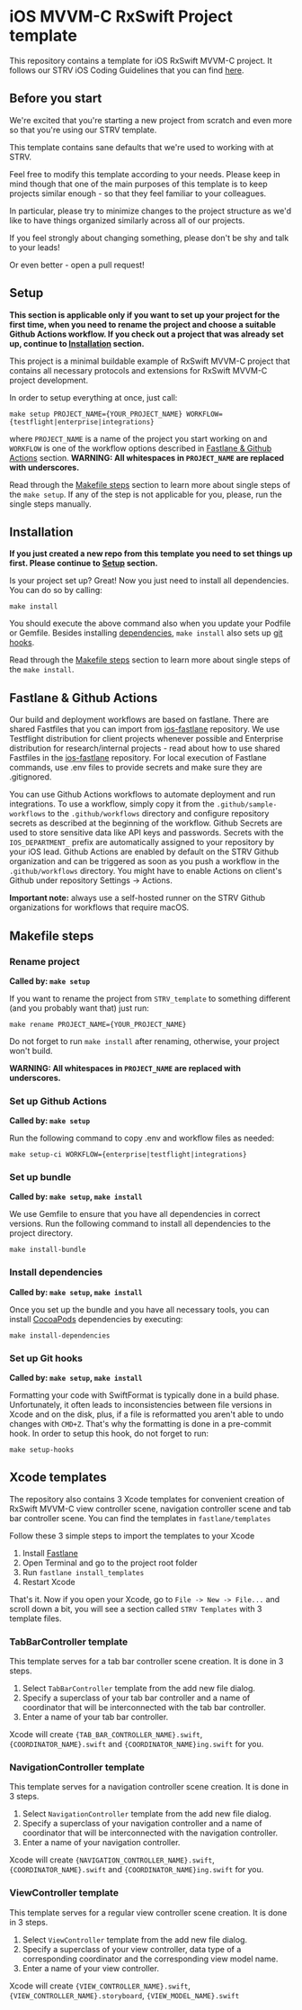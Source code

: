 # iOS MVVM-C RxSwift Project template

This repository contains a template for iOS RxSwift MVVM-C project. It follows our STRV iOS Coding Guidelines that you can find [here](https://github.com/strvcom/ios/wiki/iOS-Coding-Guidelines).

## Before you start

We're excited that you're starting a new project from scratch and even more so that you're using our STRV template.

This template contains sane defaults that we're used to working with at STRV.

Feel free to modify this template according to your needs. Please keep in mind though that one of the main purposes of this template is to keep projects similar enough - so that they feel familiar to your colleagues.

In particular, please try to minimize changes to the project structure as we'd like to have things organized similarly across all of our projects.

If you feel strongly about changing something, please don't be shy and talk to your leads!

Or even better - open a pull request!

## Setup

__This section is applicable only if you want to set up your project for the first time, when you need to rename the project and choose a suitable Github Actions workflow. If you check out a project that was already set up, continue to [Installation](#installation) section.__

This project is a minimal buildable example of RxSwift MVVM-C project that contains all necessary protocols and extensions for RxSwift MVVM-C project development.

In order to setup everything at once, just call:
```
make setup PROJECT_NAME={YOUR_PROJECT_NAME} WORKFLOW={testflight|enterprise|integrations}
```
where `PROJECT_NAME` is a name of the project you start working on and `WORKFLOW` is one of the workflow options described in [Fastlane & Github Actions](#fastlane-&-github-actions) section. __WARNING: All whitespaces in `PROJECT_NAME` are replaced with underscores.__

Read through the [Makefile steps](#makefile-steps) section to learn more about single steps of the `make setup`. If any of the step is not applicable for you, please, run the single steps manually.

## Installation

__If you just created a new repo from this template you need to set things up first. Please continue to [Setup](#setup) section.__

Is your project set up? Great! Now you just need to install all dependencies. You can do so by calling:
```
make install
```
You should execute the above command also when you update your Podfile or Gemfile. Besides installing [dependencies](#dependencies), `make install` also sets up [git hooks](#git-hooks).

Read through the [Makefile steps](#makefile-steps) section to learn more about single steps of the `make install`.

## Fastlane & Github Actions

Our build and deployment workflows are based on fastlane. There are shared Fastfiles that you can import from [ios-fastlane](https://github.com/strvcom/ios-fastlane) repository. We use Testflight distribution for client projects whenever possible and Enterprise distribution for research/internal projects - read about how to use shared Fastfiles in the [ios-fastlane](https://github.com/strvcom/ios-fastlane) repository. For local execution of Fastlane commands, use .env files to provide secrets and make sure they are .gitignored. 

You can use Github Actions workflows to automate deployment and run integrations. To use a workflow, simply copy it from the `.github/sample-workflows` to the `.github/workflows` directory and configure repository secrets as described at the beginning of the workflow. Github Secrets are used to store sensitive data like API keys and passwords. Secrets with the `IOS_DEPARTMENT_` prefix are automatically assigned to your repository by your iOS lead. Github Actions are enabled by default on the STRV Github organization and can be triggered as soon as you push a workflow in the `.github/workflows` directory. You might have to enable Actions on client's Github under repository Settings -> Actions.

**Important note:** always use a self-hosted runner on the STRV Github organizations for workflows that require macOS.

## Makefile steps

### Rename project

__Called by: `make setup`__

If you want to rename the project from `STRV_template` to something different (and you probably want that) just run:
```
make rename PROJECT_NAME={YOUR_PROJECT_NAME}
```
Do not forget to run `make install` after renaming, otherwise, your project won't build.

__WARNING: All whitespaces in `PROJECT_NAME` are replaced with underscores.__

### Set up Github Actions

__Called by: `make setup`__

Run the following command to copy .env and workflow files as needed:
```
make setup-ci WORKFLOW={enterprise|testflight|integrations}
```

### Set up bundle

__Called by: `make setup`, `make install`__

We use Gemfile to ensure that you have all dependencies in correct versions. Run the following command to install all dependencies to the project directory.
```
make install-bundle
```

### Install dependencies

__Called by: `make setup`, `make install`__

Once you set up the bundle and you have all necessary tools, you can install [CocoaPods](https://cocoapods.org) dependencies by executing:
```
make install-dependencies
```

### Set up Git hooks

__Called by: `make setup`, `make install`__

Formatting your code with SwiftFormat is typically done in a build phase. Unfortunately, it often leads to inconsistencies between file versions in Xcode and on the disk, plus, if a file is reformatted you aren't able to undo changes with `CMD+Z`. That's why the formatting is done in a pre-commit hook. In order to setup this hook, do not forget to run:
```
make setup-hooks
```

## Xcode templates

The repository also contains 3 Xcode templates for convenient creation of RxSwift MVVM-C view controller scene, navigation controller scene and tab bar controller scene. You can find the templates in `fastlane/templates`

Follow these 3 simple steps to import the templates to your Xcode
1. Install [Fastlane](https://github.com/fastlane/fastlane)
2. Open Terminal and go to the project root folder
3. Run `fastlane install_templates`
4. Restart Xcode

That's it. Now if you open your Xcode, go to `File -> New -> File...` and scroll down a bit, you will see a section called `STRV Templates` with 3 template files.

### TabBarController template

This template serves for a tab bar controller scene creation. It is done in 3 steps.

1. Select `TabBarController` template from the add new file dialog.
2. Specify a superclass of your tab bar controller and a name of coordinator that will be interconnected with the tab bar controller.
3. Enter a name of your tab bar controller.

Xcode will create `{TAB_BAR_CONTROLLER_NAME}.swift`, `{COORDINATOR_NAME}.swift` and `{COORDINATOR_NAME}ing.swift` for you.

### NavigationController template

This template serves for a navigation controller scene creation. It is done in 3 steps.

1. Select `NavigationController` template from the add new file dialog.
2. Specify a superclass of your navigation controller and a name of coordinator that will be interconnected with the navigation controller.
3. Enter a name of your navigation controller.

Xcode will create `{NAVIGATION_CONTROLLER_NAME}.swift`, `{COORDINATOR_NAME}.swift` and `{COORDINATOR_NAME}ing.swift` for you.

### ViewController template

This template serves for a regular view controller scene creation. It is done in 3 steps.

1. Select `ViewController` template from the add new file dialog.
2. Specify a superclass of your view controller, data type of a corresponding coordinator and the corresponding view model name.
3. Enter a name of your view controller.

Xcode will create `{VIEW_CONTROLLER_NAME}.swift`, `{VIEW_CONTROLLER_NAME}.storyboard`, `{VIEW_MODEL_NAME}.swift`
